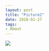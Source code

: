 ```yaml
---
layout: post
title: "Picture2"
date: 2018-01-27
tags: 
- About
---
```



<!-- <div class="polaroid">
  <img src="http://www.aniket.co.uk/b/MWA/ma2.jpg">
</div> -->


<div class="polaroid">
  <img src="https://mahiwedsaniket.github.io/pictures/ma2.jpg">
</div>
